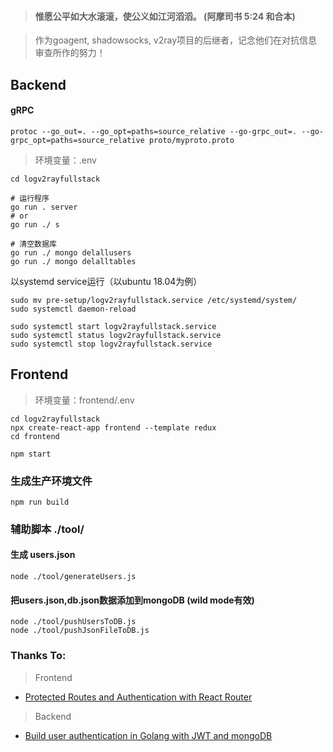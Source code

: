 > #### 惟愿公平如大水滚滚，使公义如江河滔滔。 (阿摩司书 5:24 和合本)

> 作为goagent, shadowsocks, v2ray项目的后继者，记念他们在对抗信息审查所作的努力！

## Backend

#### gRPC

```
protoc --go_out=. --go_opt=paths=source_relative --go-grpc_out=. --go-grpc_opt=paths=source_relative proto/myproto.proto
```

> 环境变量：.env

```
cd logv2rayfullstack

# 运行程序
go run . server 
# or 
go run ./ s

# 清空数据库
go run ./ mongo delallusers
go run ./ mongo delalltables
```

以systemd service运行（以ubuntu 18.04为例）
```
sudo mv pre-setup/logv2rayfullstack.service /etc/systemd/system/
sudo systemctl daemon-reload

sudo systemctl start logv2rayfullstack.service
sudo systemctl status logv2rayfullstack.service
sudo systemctl stop logv2rayfullstack.service
```

## Frontend

> 环境变量：frontend/.env

```
cd logv2rayfullstack
npx create-react-app frontend --template redux
cd frontend

npm start
```
### 生成生产环境文件
```
npm run build
```
### 辅助脚本 ./tool/ 
#### 生成 users.json
```
node ./tool/generateUsers.js
```
#### 把users.json,db.json数据添加到mongoDB (wild mode有效)
```
node ./tool/pushUsersToDB.js
node ./tool/pushJsonFileToDB.js
```



### Thanks To:

> Frontend

- [Protected Routes and Authentication with React Router](https://ui.dev/react-router-protected-routes-authentication/)

> Backend

- [Build user authentication in Golang with JWT and mongoDB](https://dev.to/joojodontoh/build-user-authentication-in-golang-with-jwt-and-mongodb-2igd)